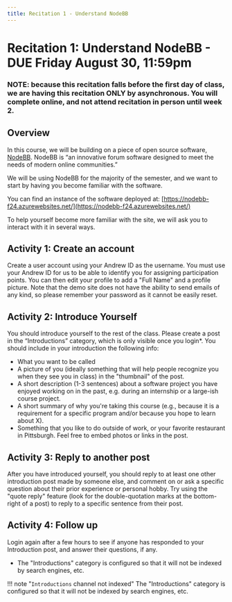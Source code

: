 ```yaml
---
title: Recitation 1 - Understand NodeBB 
---
```


# Recitation 1: Understand NodeBB - DUE Friday August 30, 11:59pm
### NOTE: because this recitation falls before the first day of class, we are having this recitation ONLY by asynchronous.  You will complete online, and not attend recitation in person until week 2.

## Overview

In this course, we will be building on a piece of open source software, [NodeBB](https://nodebb.org/). NodeBB is “an innovative forum software designed to meet the needs of modern online communities.” 

We  will be using NodeBB for the majority of the semester, and we want to start by having you become familiar with the software. 

You can find an instance of the software deployed at: [https://nodebb-f24.azurewebsites.net/](https://nodebb-f24.azurewebsites.net/)

To help yourself become more familiar with the site, we will ask you to interact with it in several ways. 


## Activity 1: Create an account

Create a user account using your Andrew ID as the username. You must use your Andrew ID for us to be able to identify you for assigning participation points. You can then edit your profile to add a "Full Name" and a profile picture. Note that the demo site does not have the ability to send emails of any kind, so please remember your password as it cannot be easily reset.


## Activity 2: Introduce Yourself 
You should introduce yourself to the rest of the class.  Please create a post in the “Introductions” category, which is only visible once you login*. You should include in your introduction the following info:

- What you want to be called
- A picture of you (ideally something that will help people recognize you when they see you in class) in the "thumbnail" of the post.
- A short description (1-3 sentences) about a software project you have enjoyed working on in the past, e.g. during an internship or a large-ish course project. 
- A short summary of why you're taking this course (e.g., because it is a requirement for a specific program and/or because you hope to learn about X).
- Something that you like to do outside of work, or your favorite restaurant in Pittsburgh. Feel free to embed photos or links in the post.



## Activity 3: Reply to another post
After you have introduced yourself, you should reply to at least one other introduction post made by someone else, and comment on or ask a specific question about their prior experience or personal hobby. Try using the "quote reply" feature (look for the double-quotation marks at the bottom-right of a post) to reply to a specific sentence from their post.

## Activity 4: Follow up

Login again after a few hours to see if anyone has responded to your Introduction post, and answer their questions, if any.

* The "Introductions" category is configured so that it will not be indexed by search engines, etc.

!!! note "`Introductions` channel not indexed"
    The "Introductions" category is configured so that it will not be indexed by search engines, etc.


